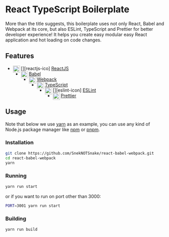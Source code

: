 # React TypeScript Boilerplate

More than the title suggests, this boilerplate uses not only React, Babel and Webpack at its core, but also ESLint, TypeScript and Prettier for better developer experience! It helps you create easy modular easy React application and hot loading on code changes.

## Features

- [<img align="left" alt="ReactJS" width="22px" src="https://cdn.jsdelivr.net/npm/simple-icons@3.4.1/icons/react.svg" />][reactjs-ico] [ReactJS][reactjs]
- [<img align="left" alt="Babel" width="22px" src="https://cdn.jsdelivr.net/npm/simple-icons@3.4.1/icons/babel.svg" />][babel-ico] [Babel][babel]
- [<img align="left" alt="Webpack" width="22px" src="https://cdn.jsdelivr.net/npm/simple-icons@3.4.1/icons/webpack.svg" />][webpack-ico] [Webpack][webpack]
- [<img align="left" alt="Typescript" width="22px" src="https://cdn.jsdelivr.net/npm/simple-icons@3.4.1/icons/typescript.svg" />][typescript-ico] [TypeScript][typescript]
- [<img align="left" alt="ESLint" width="22px" src="https://cdn.jsdelivr.net/npm/simple-icons@3.4.1/icons/eslint.svg" />][eslint-icon] [ESLint][eslint]
- [<img align="left" alt="Prettier" width="22px" src="https://cdn.jsdelivr.net/npm/simple-icons@3.4.1/icons/prettier.svg" />][prettier-ico] [Prettier][prettier]

## Usage

Note that below we use [yarn](yarn) as an example, you can use any kind of Node.js package manager like [npm](npm) or [pnpm](pnpm).

### Installation

```bash
git clone https://github.com/SnekNOTSnake/react-babel-webpack.git
cd react-babel-webpack
yarn
```

### Running

```bash
yarn run start
```

or if you want to run on port other than 3000:

```bash
PORT=3001 yarn run start
```

### Building

```bash
yarn run build
```

<!-- Icon Links -->
[react-ico]: https://cdn.jsdelivr.net/npm/simple-icons@3.4.1/icons/react.svg
[babel-ico]: https://cdn.jsdelivr.net/npm/simple-icons@3.4.1/icons/babel.svg
[webpack-ico]: https://cdn.jsdelivr.net/npm/simple-icons@3.4.1/icons/webpack.svg
[typescript-ico]: https://cdn.jsdelivr.net/npm/simple-icons@3.4.1/icons/typescript.svg
[eslint-ico]: https://cdn.jsdelivr.net/npm/simple-icons@3.4.1/icons/eslint.svg
[prettier-ico]: https://cdn.jsdelivr.net/npm/simple-icons@3.4.1/icons/prettier.svg

<!-- Stack Links -->
[reactjs]: https://reactjs.org/
[babel]: https://babeljs.io/
[webpack]: https://webpack.js.org/
[typescript]: https://www.typescriptlang.org/
[eslint]: https://eslint.org/
[prettier]: https://prettier.io/

[yarn]: https://yarnpkg.com/
[npm]: https://www.npmjs.com/
[pnpm]: https://pnpm.js.org/
